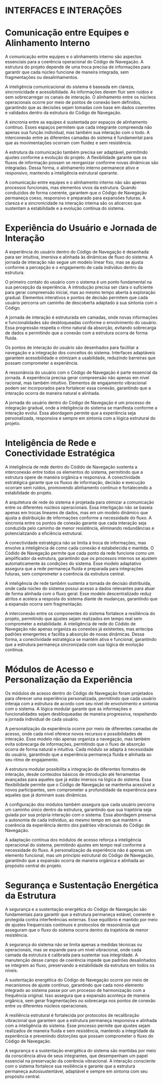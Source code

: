 # INTERFACES E INTERAÇÕES

# Comunicação entre Equipes e Alinhamento Interno

A comunicação entre equipes e o alinhamento interno são aspectos essenciais para a coerência operacional do Código de Navegação. A estrutura do projeto depende de uma troca precisa de informações para garantir que cada núcleo funcione de maneira integrada, sem fragmentações ou desalinhamentos.

A inteligência comunicacional do sistema é baseada em clareza, sincronicidade e acessibilidade. As informações devem fluir sem ruídos e sem sobrecarregar os canais de interação. O alinhamento entre os núcleos operacionais ocorre por meio de pontos de conexão bem definidos, garantindo que as decisões sejam tomadas com base em dados coerentes e validados dentro da estrutura do Código de Navegação.

A sincronia entre as equipes é sustentada por espaços de alinhamento contínuo. Esses espaços permitem que cada integrante compreenda não apenas sua função individual, mas também sua interação com o todo. A interconexão entre as diferentes camadas do sistema é fundamental para que as movimentações ocorram com fluidez e sem resistência.

A estrutura da comunicação também precisa ser adaptável, permitindo ajustes conforme a evolução do projeto. A flexibilidade garante que os fluxos de informação possam se reorganizar conforme novas dinâmicas são integradas. Dessa forma, o alinhamento interno permanece ativo e responsivo, mantendo a inteligência estrutural operante.

A comunicação entre equipes e o alinhamento interno não são apenas processos funcionais, mas elementos vivos da estrutura. Quando conduzidos de forma coerente, garantem que o Código de Navegação permaneça coeso, responsivo e preparado para expansões futuras. A clareza e a sincronicidade na interação interna são os alicerces que sustentam a estabilidade e a evolução contínua do sistema.

# Experiência do Usuário e Jornada de Interação

A experiência do usuário dentro do Código de Navegação é desenhada para ser intuitiva, imersiva e alinhada às dinâmicas de fluxo do sistema. A jornada de interação não segue um modelo linear fixo, mas se ajusta conforme a percepção e o engajamento de cada indivíduo dentro da estrutura.

O primeiro contato do usuário com o sistema é um ponto fundamental na sua percepção da experiência. A introdução precisa ser clara o suficiente para gerar compreensão inicial, mas ao mesmo tempo aberta à exploração gradual. Elementos interativos e pontos de decisão permitem que cada usuário percorra um caminho de descoberta adaptado à sua sintonia com o Código.

A jornada de interação é estruturada em camadas, onde novas informações e funcionalidades são desbloqueadas conforme o envolvimento do usuário. Essa progressão respeita o ritmo natural da absorção, evitando sobrecarga de dados e permitindo que a conexão com a estrutura ocorra de forma fluida.

Os pontos de interação do usuário são desenhados para facilitar a navegação e a integração dos conceitos do sistema. Interfaces adaptáveis garantem acessibilidade e otimizam a usabilidade, reduzindo barreiras que possam comprometer a experiência.

A ressonância do usuário com o Código de Navegação é parte essencial da jornada. A experiência precisa gerar compreensão não apenas em nível racional, mas também intuitivo. Elementos de engajamento vibracional podem ser incorporados para fortalecer essa conexão, garantindo que a interação ocorra de maneira natural e alinhada.

A jornada do usuário dentro do Código de Navegação é um processo de integração gradual, onde a inteligência do sistema se manifesta conforme a interação evolui. Essa abordagem permite que a experiência seja personalizada, responsiva e sempre em sintonia com a lógica estrutural do projeto.

# Inteligência de Rede e Conectividade Estratégica

A inteligência de rede dentro do Códido de Navegação sustenta a interconexão entre todos os elementos do sistema, permitindo que a estrutura opere de maneira orgânica e responsiva. A conectividade estratégica garante que os fluxos de informação, decisão e execução ocorram sem ruídos, promovendo alinhamento contínuo e fortalecendo a estabilidade do projeto.

A arquitetura de rede do sistema é projetada para otimizar a comunicação entre os diferentes núcleos operacionais. Essa interligação não se baseia apenas em trocas lineares de dados, mas em um modelo dinâmico que ajusta a distribuição de informações conforme a necessidade do fluxo. A sincronia entre os pontos de conexão garante que cada interação seja conduzida pelo caminho de menor resistência, eliminando redundâncias e potencializando a eficiência estrutural.

A conectividade estratégica não se limita à troca de informações, mas envolve a inteligência de como cada conexão é estabelecida e mantida. O Códido de Navegação permite que cada ponto da rede funcione como um amplificador da estrutura, garantindo que os processos internos se ajustem automaticamente às condições do sistema. Esse modelo adaptativo assegura que a rede permaneça fluida e preparada para integrações futuras, sem comprometer a coerência da estrutura central.

A inteligência de rede também sustenta a tomada de decisão distribuída, onde cada núcleo do sistema possui acesso a dados relevantes para atuar de forma alinhada com o fluxo geral. Esse modelo descentralizado reduz atritos e acelera a resposta do sistema diante de mudanças, garantindo que a expansão ocorra sem fragmentação.

A interconexão entre os componentes do sistema fortalece a resiliência do projeto, permitindo que ajustes sejam realizados em tempo real sem comprometer a estabilidade. A inteligência de rede do Códido de Navegação não apenas organiza as conexões já existentes, mas antecipa padrões emergentes e facilita a absorção de novas dinâmicas. Dessa forma, a conectividade estratégica se mantém ativa e funcional, garantindo que a estrutura permaneça sincronizada com sua lógica de evolução contínua.

# Módulos de Acesso e Personalização da Experiência

Os módulos de acesso dentro do Código de Navegação foram projetados para oferecer uma experiência personalizada, permitindo que cada usuário interaja com a estrutura de acordo com seu nível de envolvimento e sintonia com o sistema. A lógica modular garante que as informações e funcionalidades sejam desbloqueadas de maneira progressiva, respeitando a jornada individual de cada usuário.

A personalização da experiência ocorre por meio de diferentes camadas de acesso, onde cada nível oferece novos recursos e possibilidades de interação. Esse modelo não apenas organiza a navegação, mas também evita sobrecarga de informações, permitindo que o fluxo de absorção ocorra de forma natural e intuitiva. Cada módulo se adapta à necessidade do usuário, garantindo que a experiência permaneça fluida e alinhada ao seu ritmo de engajamento.

A estrutura modular possibilita a integração de diferentes formatos de interação, desde conteúdos básicos de introdução até ferramentas avançadas para aqueles que já estão imersos na lógica do sistema. Essa flexibilidade permite que o Código de Navegação se mantenha acessível a novos participantes, sem comprometer a profundidade da experiência para aqueles que já dominam suas dinâmicas.

A configuração dos módulos também assegura que cada usuário percorra um caminho único dentro da estrutura, garantindo que sua trajetória seja guiada por sua própria interação com o sistema. Essa abordagem preserva a autonomia de cada indivíduo, ao mesmo tempo em que mantém a coerência da experiência dentro dos padrões vibracionais do Código de Navegação.

A adaptação contínua dos módulos de acesso reforça a inteligência operacional do sistema, permitindo ajustes em tempo real conforme a necessidade do fluxo. A personalização da experiência não é apenas um elemento funcional, mas um princípio estrutural do Código de Navegação, garantindo que a expansão ocorra de maneira orgânica e alinhada ao propósito central do projeto.

# Segurança e Sustentação Energética da Estrutura

A segurança e a sustentação energética do Código de Navegação são fundamentais para garantir que a estrutura permaneça estável, coerente e protegida contra interferências externas. Esse equilíbrio é mantido por meio de ajustes frequenciais contínuos e protocolos de ressonância que asseguram que o fluxo do sistema ocorra dentro da trajetória de menor resistência.

A segurança do sistema não se limita apenas a medidas técnicas ou operacionais, mas se expande para um nível vibracional, onde cada camada da estrutura é calibrada para sustentar sua integridade. A manutenção desse campo de coerência impede que padrões desalinhados se integrem ao fluxo, preservando a estabilidade da estrutura em todos os níveis.

A sustentação energética do Código de Navegação ocorre por meio de mecanismos de ajuste contínuo, garantindo que cada novo elemento integrado ao sistema passe por um processo de harmonização com a frequência original. Isso assegura que a expansão aconteça de maneira orgânica, sem gerar fragmentações ou sobrecarga nos pontos de conexão entre os diferentes núcleos operacionais.

A resiliência estrutural é fortalecida por protocolos de recalibração vibracional que garantem que a estrutura permaneça responsiva e alinhada com a inteligência do sistema. Esse processo permite que ajustes sejam realizados de maneira fluida e sem resistência, mantendo a integridade da experiência e prevenindo distorções que possam comprometer o fluxo do Código de Navegação.

A segurança e a sustentação energética do sistema são mantidas por meio da consciência ativa de seus integrantes, que desempenham um papel essencial na preservação da coerência vibracional. A interação consciente com o sistema fortalece sua resiliência e garante que a estrutura permaneça autossustentável, adaptável e sempre em sintonia com seu propósito central.

